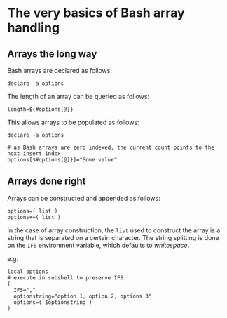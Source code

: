 # The very basics of Bash array handling

## Arrays the long way

Bash arrays are declared as follows:

```shell
declare -a options
```

The length of an array can be queried as follows:

```shell
length=${#options[@]}
```

This allows arrays to be populated as follows:

```shell
declare -a options

# as Bash arrays are zero indexed, the current count points to the next insert index
options[$#options[@]}]="Some value"
```

## Arrays done right

Arrays can be constructed and appended as follows:

```shell
options=( list )
options+=( list )
```

In the case of array construction, the `list` used to construct the array is a string that is separated on a certain character. The string splitting is done on the `IFS` environment variable, which defaults to *whitespace*.

e.g. 

```shell
local options
# execute in subshell to preserve IFS
(
  IFS=","
  optionstring="option 1, option 2, options 3"
  options=( $optionstring )
)
```



